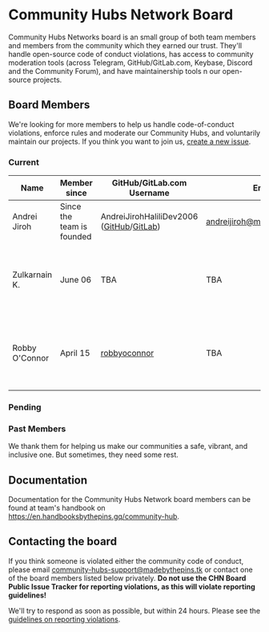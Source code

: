 # Community Hubs Network Board

Community Hubs Networks board is an small group of both team members and members from the community which they earned our trust. They'll handle
open-source code of conduct violations, has access to community moderation tools (across Telegram, GitHub/GitLab.com, Keybase, Discord and the Community Forum), and
have maintainership tools n our open-source projects.

## Board Members

We're looking for more members to help us handle code-of-conduct violations, enforce rules and moderate our Community Hubs, and voluntarily maintain our projects.
If you think you want to join us, [create a new issue](https://github.com/MadeByThePinsHub/Community-Hubs-Network-Board/issues).

### Current

| Name | Member since | GitHub/GitLab.com Username | Email | Telegram | Keybase | Discord | Part of the team? | Community |
| --- | --- | --- | --- | --- | --- | --- | --- | --- |
| Andrei Jiroh | Since the team is founded | AndreiJirohHaliliDev2006 ([GitHub](https://github.com/AndreiJirohHaliliDev2006)/[GitLab](https://gitlab.com/AndreiJirohHaliliDev2006))| <andreijiroh@madebythepins.tk> | [AJHalili2006](https://telegram.dog/AJHalili2006) | [@ajhalilidevph06](https://keybase.io/ajhalilidevph06) | `HaliliAJ06Jiroh#7159` | Yes | All |
| Zulkarnain K. | June 06 | TBA | TBA | [LouCypher](https://telegram.dog/LouCypher) | TBA | TBA | No, he's FedAdmin in the Telegram Community Network bot fed. | Telegram |
| Robby O'Connor | April 15 | [robbyoconnor](https://github.com/robbyoconnor) | TBA | [robbyoconnor](https://t.me/robbyoconnor) | TBA | TBA | No, he's FedAdmin in the Telegram Community Network bot fed. | Telegram / Discord |

### Pending

### Past Members

We thank them for helping us make our communities a safe, vibrant, and inclusive one. But sometimes, they need some rest.

## Documentation

Documentation for the Community Hubs Network board members can be found at team's handbook on <https://en.handbooksbythepins.gq/community-hub>.

## Contacting the board

If you think someone is violated either the community code of conduct, please email <community-hubs-support@madebythepins.tk> or contact one of the board
members listed below privately. **Do not use the CHN Board Public Issue Tracker for reporting violations, as this will violate reporting
guidelines!**

We'll try to respond as soon as possible, but within 24 hours. Please see the [guidelines on reporting violations](https://en.handbooksbythepins.gq/community-hub/chn-board-docs/reporting-violations).
